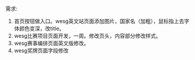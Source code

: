需求:

1. 首页按钮做入口。wesg英文站页面添加图片，国家名（加粗），鼠标指上去字体颜色变深，改title。
2. wesg比赛项目页面开发，一周。修改页头，内容部分修改样式。
3. wesg赛事编排页面英文版修改。
4. wesg奖牌页面字段修改
